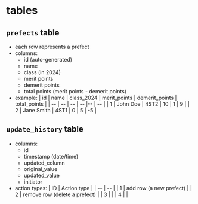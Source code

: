 # tables
## `prefects` table
- each row represents a prefect
- columns:
    - id (auto-generated)
    - name
    - class (in 2024)
    - merit points
    - demerit points
    - total points (merit points - demerit points)
- example:
  | id | name | class_2024 | merit_points | demerit_points | total_points |
  | -- | -- | -- | -- |-- | -- |
  | 1 | John Doe | 4ST2 | 10 | 1 | 9 |
  | 2 | Jane Smith | 4ST1 | 0 | 5 | -5 |

## `update_history` table
- columns:
    - id
    - timestamp (date/time)
    - updated_column
    - original_value
    - updated_value
    - initiator
- action types:
  | ID | Action type |
  | -- | -- |
  | 1 | add row (a new prefect) |
  | 2 | remove row (delete a prefect) |
  | 3 |  |
  | 4 | |
